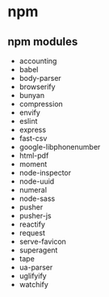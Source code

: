 # npm

## npm modules

- accounting
- babel
- body-parser
- browserify
- bunyan
- compression
- envify
- eslint
- express
- fast-csv
- google-libphonenumber
- html-pdf 
- moment
- node-inspector
- node-uuid
- numeral
- node-sass
- pusher
- pusher-js
- reactify
- request
- serve-favicon
- superagent
- tape
- ua-parser
- uglifyify
- watchify